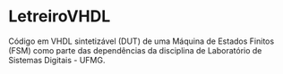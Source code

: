 # LetreiroVHDL
Código em VHDL sintetizável (DUT) de uma Máquina de Estados Finitos (FSM) como parte das dependências da disciplina de Laboratório de Sistemas Digitais - UFMG.
